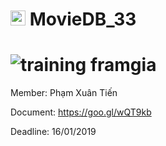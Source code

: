 # <img src="http://www.carlosicaza.com/wp-content/uploads/2014/07/Swift-logo.png" width="24"> MovieDB_33

![training framgia](https://img.shields.io/badge/training-framgia-orange.svg)
============

Member: Phạm Xuân Tiến

Document: https://goo.gl/wQT9kb

Deadline: 16/01/2019